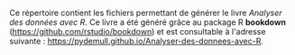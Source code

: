 Ce répertoire contient les fichiers permettant de générer le livre *Analyser des données avec R*. Ce livre a été généré grâce au package R **bookdown** (https://github.com/rstudio/bookdown) et est consultable à l'adresse suivante : https://pydemull.github.io/Analyser-des-donnees-avec-R.
